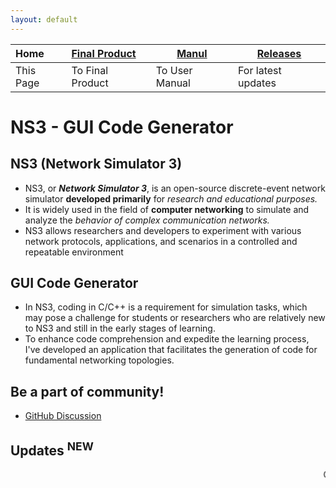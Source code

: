 ```yaml
---
layout: default
---
```


| Home      | [Final Product](./appImages.html) | [Manul](./manual.html) | [Releases](./releases.html) |
|:----------|:----------------------------------|------------------------|-----------------------------|
| This Page | To Final Product                  | To User Manual         | For latest updates          |

# NS3 - GUI Code Generator

## NS3 (Network Simulator 3)
- NS3, or **_Network Simulator 3_**, is an open-source discrete-event network simulator **developed primarily** for _research 
  and educational purposes._ 
- It is widely used in the field of **computer networking** to simulate and analyze the _behavior 
  of complex communication networks._ 
- NS3 allows researchers and developers to experiment with various network protocols, 
  applications, and scenarios in a controlled and repeatable environment

## GUI Code Generator
- In NS3, coding in C/C++ is a requirement for simulation tasks, which may pose a challenge for students or researchers
  who are relatively new to NS3 and still in the early stages of learning.
- To enhance code comprehension and expedite the learning process, I've developed an application that facilitates the generation of code for fundamental networking topologies.

## Be a part of community!
- [GitHub Discussion](https://github.com/HenilMistry/NS3-GUI-HELPER/discussions)

## Updates <sup>NEW</sup>
<marquee direction="left" height="100px">
  Checkout <a href="https://github.com/NetworkingDevs/NS3-GUI-HELPER/releases/tag/v1.1.0"> Latest Release v1.1.0 </a>! The Feature Update!! &nbsp;&nbsp;&nbsp;&nbsp;&nbsp; 
  | &nbsp;&nbsp;&nbsp;&nbsp;&nbsp; Your chance to be a maintainer to this repository! <a href="https://github.com/NetworkingDevs/NS3-GUI-HELPER/discussions/7">Checkout here</a>! &nbsp;&nbsp;&nbsp;&nbsp; 
  | &nbsp;&nbsp;&nbsp;&nbsp;&nbsp; User Manual Has Been Released For Version 1.1.0 Checkout the <a hreft="./manual.html">Manual Section</a>! 
</marquee>